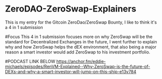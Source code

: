 # ZeroDAO-ZeroSwap-Explainers
This is my entry for the Gitcoin ZeroDao/ZeroSwap Bounty, I like to think it's a 4 in 1 submission

#Focus
This 4 in 1 submission focuses more on why ZeroSwap will be the standard for Decentralized Exchanges in the future, I went further to explain why and how ZeroSwap helps the dEX environment, that also being a major reason a smart investor would add ZeroSwap to his investment portfolio.

#PODCAST LINK BELOW
https://anchor.fm/eddie-michaels/episodes/RenVM-Explained--Why-ZeroSwap-is-the-future-of-DEXs-and-why-a-smart-investor-will-jump-on-this-ship-e13v784
